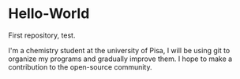 # Hello-World
First repository, test.

I'm a chemistry student at the university of Pisa, I will be using git to organize my programs and gradually improve them.
I hope to make a contribution to the open-source community. 
